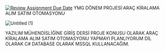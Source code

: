 [![Review Assignment Due Date](https://classroom.github.com/assets/deadline-readme-button-24ddc0f5d75046c5622901739e7c5dd533143b0c8e959d652212380cedb1ea36.svg)](https://classroom.github.com/a/QA5O9x4M)
YMG DÖNEM PROJESİ:ARAÇ KİRALAMA ALIM SATIM OTOMASYONU

![Untitled (1)](https://user-images.githubusercontent.com/96496312/235805686-8db512bb-e95d-4aee-aff5-fa61bde36cd0.jpg)



YAZILIM MÜHENDİSLİĞİNE GİRİŞ DERSİ PROJE KONUSU OLARAK ARAÇ KİRALAMA ALIM SATIM OTOMASYONU YAPMAYI PLANLIYORUM DİL OLARAK C# DATABASE OLARAK MSSQL KULLANACAĞIM.
